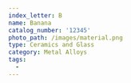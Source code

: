 ```yaml
---
index_letter: B
name: Banana
catalog_number: '12345'
photo_path: /images/material.png
type: Ceramics and Glass
category: Metal Alloys
tags:
  - 
---
```

